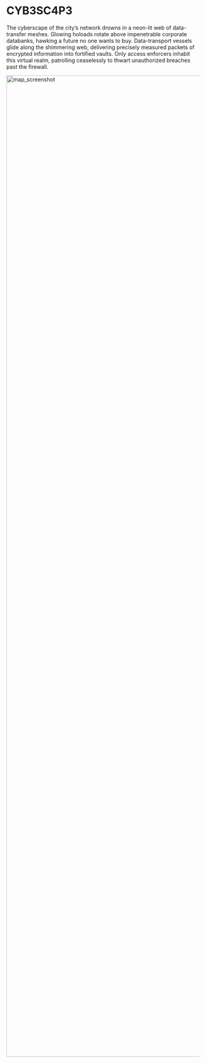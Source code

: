 # CYB3SC4P3

The cyberscape of the city’s network drowns in a neon-lit web of data-transfer meshes. Glowing holoads rotate above impenetrable corporate databanks, hawking a future no one wants to buy. Data-transport vessels glide along the shimmering web, delivering precisely measured packets of encrypted information into fortified vaults. Only access enforcers inhabit this virtual realm, patrolling ceaselessly to thwart unauthorized breaches past the firewall.

<img width="2560" alt="map_screenshot" src="https://github.com/user-attachments/assets/15487a44-f21e-48dd-82b8-f1e764f655b1" />
